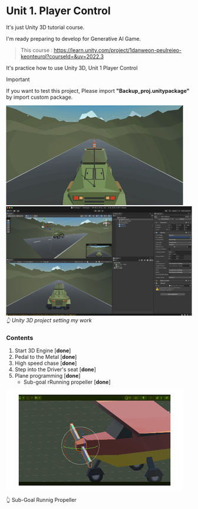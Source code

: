 
# Unit 1. Player Control

It's just Unity 3D tutorial course.

I'm ready preparing to develop for Generative AI Game.


>This course : <https://learn.unity.com/project/1danweon-peulreieo-keonteurol?courseId=&uv=2022.3>


It's practice how to use Unity 3D, Unit 1 Player Control
>[!IMPORTANT]
> If you want to test this project, Please import **"Backup_proj.unitypackage"** by import custom package.


![Player Controll](../img/PlayerControll.gif)
![Start 3D Engine](../img/set_unity_project_1.png)*👆 Unity 3D project setting my work*


### Contents
1. Start 3D Engine [**done**]
2. Pedal to the Metal [**done**]
3. High speed chase [**done**]
4. Step into the Driver's seat [**done**]
5. Plane programming [**done**]
   - Sub-goal rRunning propeller [**done**]


![Sub-Goal Run to propeller](../img/Propeller.gif)

👆 Sub-Goal Runnig Propeller
